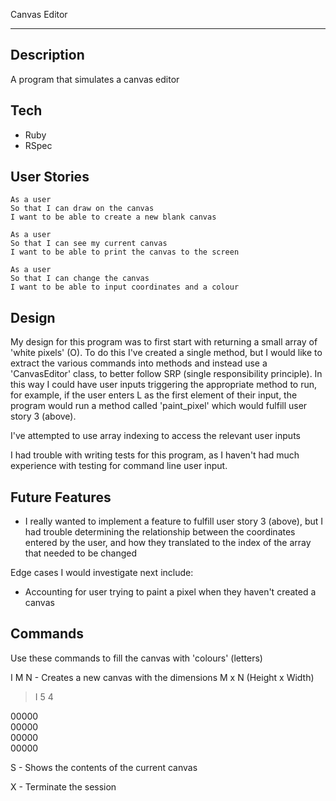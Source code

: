 Canvas Editor

----------

Description
-----------
A program that simulates a canvas editor

Tech
----
- Ruby
- RSpec

User Stories
------------
```
As a user  
So that I can draw on the canvas  
I want to be able to create a new blank canvas
```
```
As a user  
So that I can see my current canvas  
I want to be able to print the canvas to the screen
```
```
As a user  
So that I can change the canvas  
I want to be able to input coordinates and a colour
```

Design
------
My design for this program was to first start with returning a small array of 'white pixels' (O). To do
this I've created a single method, but I would like to extract the various commands into methods and instead use a 'CanvasEditor' class, to better follow SRP (single responsibility principle). In this way I could have user inputs triggering the appropriate method to run, for example, if the user enters L as the first element of their input, the program would run a method called 'paint_pixel' which would fulfill user story 3 (above).  

I've attempted to use array indexing to access the relevant user inputs

I had trouble with writing tests for this program, as I haven't had much experience with testing for command line user input.

Future Features
---------------
- I really wanted to implement a feature to fulfill user story 3 (above), but I had trouble determining the relationship between the coordinates entered by the user, and how they translated to the index of the array that needed to be changed

Edge cases I would investigate next include:
- Accounting for user trying to paint a pixel when they haven't created a canvas


Commands
--------

Use these commands to fill the canvas with 'colours' (letters)

I M N - Creates a new canvas with the dimensions M x N (Height x Width)   
> I 5 4  

00000  
00000  
00000  
00000  

S - Shows the contents of the current canvas

X - Terminate the session

